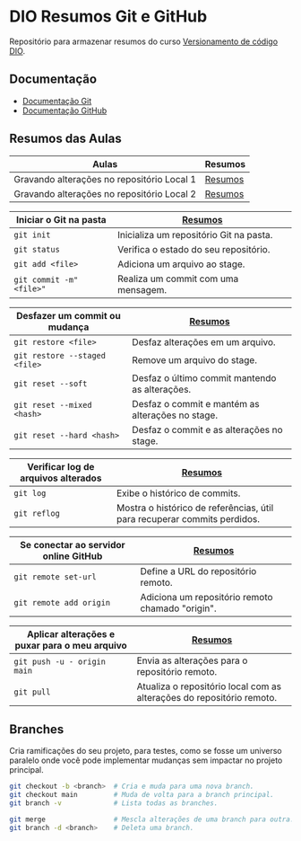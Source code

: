 # DIO Resumos Git e GitHub

Repositório para armazenar resumos do curso [Versionamento de código DIO](https://www.dio.me/).

## Documentação
- [Documentação Git](https://git-scm.com/doc)
- [Documentação GitHub](https://doc.github.com/)

## Resumos das Aulas

| Aulas                                     | Resumos       |
|-------------------------------------------|---------------|
| Gravando alterações no repositório Local 1 | [Resumos]()   |
| Gravando alterações no repositório Local 2 | [Resumos]()   |

| Iniciar o Git na pasta                    | [Resumos]()   |
|-------------------------------------------|---------------|
| ```git init```                            | Inicializa um repositório Git na pasta.  |
| ```git status```                          | Verifica o estado do seu repositório.    |
| ```git add <file>```                      | Adiciona um arquivo ao stage.            |
| ```git commit -m"<file>"```               | Realiza um commit com uma mensagem.     |

| Desfazer um commit ou mudança             | [Resumos]()   |
|-------------------------------------------|---------------|
| ```git restore <file>```                  | Desfaz alterações em um arquivo.        |
| ```git restore --staged <file>```         | Remove um arquivo do stage.             |
| ```git reset --soft```                    | Desfaz o último commit mantendo as alterações.  |
| ```git reset --mixed <hash>```            | Desfaz o commit e mantém as alterações no stage.  |
| ```git reset --hard <hash>```             | Desfaz o commit e as alterações no stage.|

| Verificar log de arquivos alterados        | [Resumos]()   |
|-------------------------------------------|---------------|
| ```git log```                             | Exibe o histórico de commits.           |
| ```git reflog```                          | Mostra o histórico de referências, útil para recuperar commits perdidos. |

| Se conectar ao servidor online GitHub      | [Resumos]()   |
|-------------------------------------------|---------------|
| ```git remote set-url```                   | Define a URL do repositório remoto.    |
| ```git remote add origin```                | Adiciona um repositório remoto chamado "origin".  |

| Aplicar alterações e puxar para o meu arquivo | [Resumos]()  |
|----------------------------------------------|--------------|
| ```git push -u - origin main```               | Envia as alterações para o repositório remoto. |
| ```git pull```                               | Atualiza o repositório local com as alterações do repositório remoto. |

## Branches
Cria ramificações do seu projeto, para testes, como se fosse um universo paralelo onde você pode implementar mudanças sem impactar no projeto principal.

```bash
git checkout -b <branch>  # Cria e muda para uma nova branch.
git checkout main         # Muda de volta para a branch principal.
git branch -v             # Lista todas as branches.

git merge                 # Mescla alterações de uma branch para outra.
git branch -d <branch>    # Deleta uma branch.


